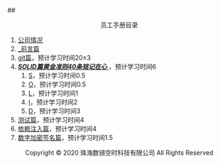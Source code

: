 ##<center>员工手册目录</center>
1. [公司情况](公司情况.md)
2. [_前言篇](_前言篇/_前言篇.md)
3. [git篇](git篇/git篇.md)，预计学习时间20±3
4. [ __*SOLID篇黄金准则40条铭记在心*__ ](开发篇/SOLID篇/SOLID篇.md)，预计学习时间6
    1. [S](开发篇/SOLID篇/S/S篇.md)，预计学习时间0.5
    5. [O](开发篇/SOLID篇/O/O篇.md)，预计学习时间0.5
    6. [L](开发篇/SOLID篇/L/L篇.md)，预计学习时间1
    7. [I](开发篇/SOLID篇/I/I篇.md)，预计学习时间2
    8. [D](开发篇/SOLID篇/D/D篇.md)，预计学习时间3
5. [测试篇](测试篇/测试篇.md)，预计学习时间4
6. [依赖注入篇](依赖注入篇/依赖注入篇.md)，预计学习时间4
7. [数字加密签名篇](数字加密签名篇/数字加密签名篇.md)，预计学习时间1.5
<center> Copyright © 2020 珠海数镜空时科技有限公司 All Rights Reserved</center>